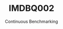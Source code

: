 ---
layout: docu
title: IMDBQ002
subtitle: Continuous Benchmarking
selected: IMDB
expanded: Benchmarking
benchmark: /individual_results/IMDBQ002.html
---